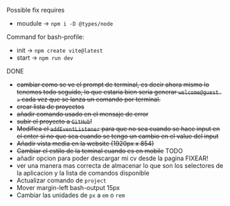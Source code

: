 Possible fix requires
- moudule -> `npm i -D @types/node`

Command for bash-profile:
- init -> `npm create vite@latest`
- start -> `npm run dev`

DONE
- ~~cambiar como se ve el prompt de terminal, es decir ahora mismo lo tenemos todo seguido, lo que estaria bien seria generar `welcome@guest >` cada vez que se lanza un comando por terminal.~~
- ~~crear lista de proyectos~~
- ~~añadir comando usado en el mensaje de error~~
- ~~subir el proyecto a `GitHub`!~~
- ~~Modifica el `addEventListener` para que no sea cuando se hace input en el enter si no que sea cuando  se tengo un cambio en el value del input~~
- ~~Añadir vista media en la website (1920px x 854)~~
- ~~Cambiar el estilo de la teminal cuando es en mobile~~
TODO
- añadir opcion para poder descargar mi cv desde la pagina FIXEAR!
- ver una manera mas correcta de almacenar lo que son los selectores de la aplicacion y la lista de comandos disponible
- Actualizar comando de `project`
- Mover margin-left bash-output 15px
- Cambiar las unidades de `px` a `em` o `rem`